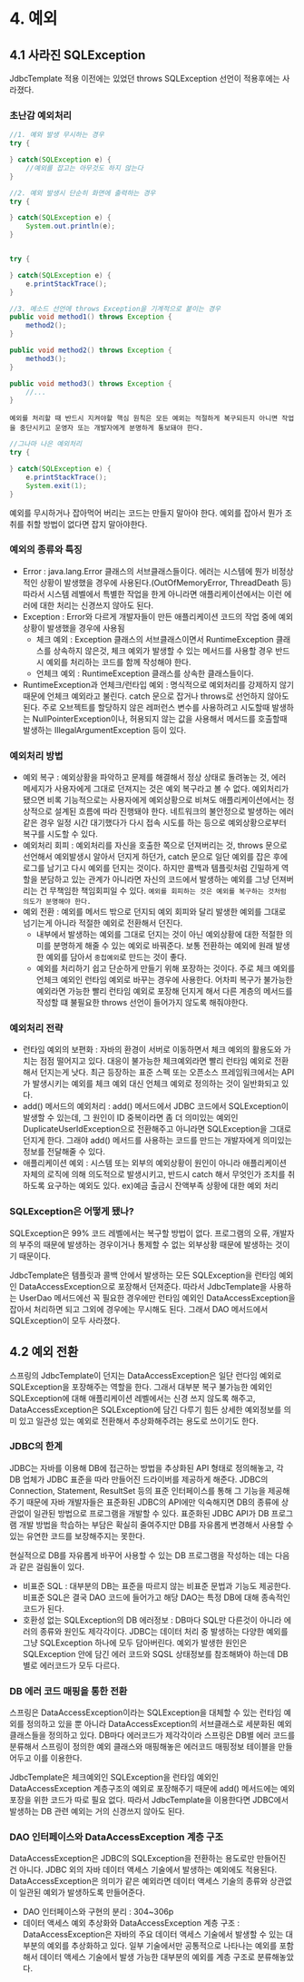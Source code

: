 # 4. 예외
## 4.1 사라진 SQLException
JdbcTemplate 적용 이전에는 있었던 throws SQLException 선언이 적용후에는 사라졌다.

### 초난감 예외처리
```java
//1. 예외 발생 무시하는 경우
try {

} catch(SQLException e) {
    //예외를 잡고는 아무것도 하지 않는다
}

//2. 예외 발생시 단순히 화면에 출력하는 경우
try {

} catch(SQLException e) {
    System.out.println(e);
}


try {

} catch(SQLException e) {
    e.printStackTrace();
}

//3. 메소드 선언에 throws Exception을 기계적으로 붙이는 경우
public void method1() throws Exception {
    method2();
}

public void method2() throws Exception {
    method3();
}

public void method3() throws Exception {
    //...
}
```

`예외를 처리할 때 반드시 지켜야할 핵심 원칙은 모든 예외는 적절하게 복구되든지 아니면 작업을 중단시키고 운영자 또는 개발자에게 분명하게 통보돼야 한다.`

```java
//그나마 나은 예외처리
try {

} catch(SQLException e) {
    e.printStackTrace();
    System.exit(1);
}

```

예외를 무시하거나 잡아먹어 버리는 코드는 만들지 말아야 한다. 예외를 잡아서 뭔가 조취를 취할 방법이 없다면 잡지 말아야한다.

### 예외의 종류와 특징
* Error : java.lang.Error 클래스의 서브클래스들이다. 에러는 시스템에 뭔가 비정상적인 상황이 발생했을 경우에 사용된다.(OutOfMemoryError, ThreadDeath 등) 따라서 시스템 레벨에서 특별한 작업을 한게 아니라면 애플리케이션에서는 이런 에러에 대한 처리는 신경쓰지 않아도 된다.
* Exception : Error와 다르게 개발자들이 만든 애플리케이션 코드의 작업 중에 예외상황이 발생했을 경우에 사용됨
  * 체크 예외 : Exception 클래스의 서브클래스이면서 RuntimeException 클래스를 상속하지 않은것, 체크 예외가 발생할 수 있는 메서드를 사용할 경우 반드시 예외를 처리하는 코드를 함께 작성해야 한다.
  * 언체크 예외 : RuntimeException 클래스를 상속한 클래스들이다. 
* RuntimeException과 언체크/런타입 예외 : 명식적으로 예외처리를 강제하지 않기 때문에 언체크 예외라고 불린다. catch 문으로 잡거나 throws로 선언하지 않아도 된다. 주로 오브젝트를 할당하지 않은 레퍼런스 변수를 사용하려고 시도할때 발생하는 NullPointerException이나, 허용되지 않는 값을 사용해서 메서드를 호출할때 발생하는 IllegalArgumentException 등이 있다.

### 예외처리 방법
* 예외 복구 : 예외상황을 파악하고 문제를 해결해서 정상 상태로 돌려놓는 것, 에러 메세지가 사용자에게 그대로 던져지는 것은 예외 복구라고 볼 수 없다. 예외처리가 됐으면 비록 기능적으로는 사용자에게 예외상황으로 비쳐도 애플리케이션에서는 정상적으로 설계된 흐름에 따라 진행돼야 한다. 네트워크의 불안정으로 발생하는 에러같은 경우 일정 시간 대기했다가 다시 접속 시도를 하는 등으로 예외상황으로부터 복구를 시도할 수 있다.
* 예외처리 회피 : 예외처리를 자신을 호출한 쪽으로 던져버리는 것, throws 문으로 선언해서 예외발생시 알아서 던지게 하던가, catch 문으로 일단 예외를 잡은 후에 로그를 남기고 다시 예외를 던지는 것이다. 하지만 콜백과 템플릿처럼 긴밀하게 역할을 분담하고 있는 관계가 아니라면 자신의 코드에서 발생하는 예외를 그냥 던져버리는 건 무책임한 책임회피일 수 있다. `예외를 회피하는 것은 예외를 복구하는 것처럼 의도가 분명해야 한다.`
* 예외 전환 : 예외를 메서드 밖으로 던지되 예외 회피와 달리 발생한 예외를 그대로 넘기는게 아니라 적절한 예외로 전환해서 던진다.
  * 내부에서 발생하는 예외를 그대로 던지는 것이 아닌 예외상황에 대한 적절한 의미를 분명하게 해줄 수 있는 예외로 바꿔준다. 보통 전환하는 예외에 원래 발생한 예외를 담아서 `중첩예외`로 만드는 것이 좋다.
  * 예외를 처리하기 쉽고 단순하게 만들기 위해 포장하는 것이다. 주로 체크 예외를 언체크 예외인 런타임 예외로 바꾸는 경우에 사용한다. 어차피 복구가 불가능한 예외라면 가능한 빨리 런타임 예외로 포장해 던지게 해서 다른 계층의 메서드를 작성할 떄 불필요한 throws 선언이 들어가지 않도록 해줘야한다.
  
### 예외처리 전략
* 런타임 예외의 보편화 : 자바의 환경이 서버로 이동하면서 체크 예외의 활용도와 가치는 점점 떨어지고 있다. 대응이 불가능한 체크예외라면 빨리 런타임 예외로 전환해서 던지는게 낫다. 최근 등장하는 표준 스펙 또는 오픈소스 프레임워크에서는 API가 발생시키는 예외를 체크 예외 대신 언체크 예외로 정의하는 것이 일반화되고 있다.
* add() 메서드의 예외처리 : add() 메서드에서 JDBC 코드에서 SQLException이 발생할 수 있는데, 그 원인이 ID 중복이라면 좀 더 의미있는 예외인 DuplicateUserIdException으로 전환해주고 아니라면 SQLException을 그대로 던지게 한다. 그래야 add() 메서드를 사용하는 코드를 만드는 개발자에게 의미있는 정보를 전달해줄 수 있다.
* 애플리케이션 예외 : 시스템 또는 외부의 예외상황이 원인이 아니라 애플리케이션 자체의 로직에 의해 의도적으로 발생시키고, 반드시 catch 해서 무엇인가 조치를 취하도록 요구하는 예외도 있다. ex)예금 출금시 잔액부족 상황에 대한 예외 처리

### SQLException은 어떻게 됐나?
SQLException은 99% 코드 레벨에서는 복구할 방법이 없다. 프로그램의 오류, 개발자의 부주의 때문에 발생하는 경우이거나 통제할 수 없는 외부상황 때문에 발생하는 것이기 때문이다.

JdbcTemplate은 템플릿과 콜백 안에서 발생하는 모든 SQLException을 런타임 예외인 DataAccessException으로 포장해서 던져준다. 따라서 JdbcTemplate을 사용하는 UserDao 메서드에선 꼭 필요한 경우에만 런타임 예외인 DataAccessException을 잡아서 처리하면 되고 그외에 경우에는 무시해도 된다. 그래서 DAO 메서드에서 SQLException이 모두 사라졌다.

## 4.2 예외 전환
스프링의 JdbcTemplate이 던지는 DataAccessException은 일단 런다임 예외로 SQLException을 포장해주는 역할을 한다. 그래서 대부분 복구 불가능한 예외인 SQLException에 대해 애플리케이션 레벨에서는 신경 쓰지 않도록 해주고, DataAccessException은 SQLException에 담긴 다루기 힘든 상세한 예외정보를 의미 있고 일관성 있는 예외로 전환해서 추상화해주려는 용도로 쓰이기도 한다.

### JDBC의 한계
JDBC는 자바를 이용해 DB에 접근하는 방법을 추상화된 API 형태로 정의해놓고, 각 DB 업체가 JDBC 표준을 따라 만들어진 드라이버를 제공하게 해준다. JDBC의 Connection, Statement, ResultSet 등의 표준 인터페이스를 통해 그 기능을 제공해주기 때문에 자바 개발자들은 표준화된 JDBC의 API에만 익숙해지면 DB의 종류에 상관없이 일관된 방법으로 프로그램을 개발할 수 있다. 표준화된 JDBC API가 DB 프로그램 개발 방법을 학습하는 부담은 확실히 줄여주지만 DB를 자유롭게 변경해서 사용할 수 있는 유연한 코드를 보장해주지는 못한다. 

현실적으로 DB를 자유롭게 바꾸어 사용할 수 있는 DB 프로그램을 작성하는 데는 다음과 같은 걸림돌이 있다.

* 비표준 SQL : 대부분의 DB는 표준을 따르지 않는 비표준 문법과 기능도 제공한다. 비표준 SQL은 결국 DAO 코드에 들어가고 해당 DAO는 특정 DB에 대해 종속적인 코드가 된다.
* 호환성 없는 SQLException의 DB 에러정보 : DB마다 SQL만 다른것이 아니라 에러의 종류와 원인도 제각각이다. JDBC는 데이터 처리 중 발생하는 다양한 예외를 그냥 SQLException 하나에 모두 담아버린다. 예외가 발생한 원인은 SQLException 안에 담긴 에러 코드와 SQSL 상태정보를 참조해봐야 하는데 DB 별로 에러코드가 모두 다르다.

### DB 에러 코드 매핑을 통한 전환
스프링은 DataAccessException이라는 SQLException을 대체할 수 있는 런타임 예외를 정의하고 있을 뿐 아니라 DataAccessException의 서브클래스로 세분화된 예외 클래스들을 정의하고 있다. DB마다 에러코드가 제각각이라 스프링은 DB별 에러 코드를 분류해서 스프링이 정의한 예외 클래스와 매핑해놓은 에러코드 매핑정보 테이블을 만들어두고 이를 이용한다.

JdbcTemplate은 체크예외인 SQLException을 런타임 예외인 DataAccessException 계층구조의 예외로 포장해주기 때문에 add() 메서드에는 예외 포장을 위한 코드가 따로 필요 없다. 따라서 JdbcTemplate을 이용한다면 JDBC에서 발생하는 DB 관련 예외는 거의 신경쓰지 않아도 된다.

### DAO 인터페이스와 DataAccessException 계층 구조
DataAccessException은 JDBC의 SQLException을 전환하는 용도로만 만들어진 건 아니다. JDBC 외의 자바 데이터 액세스 기술에서 발생하는 예외에도 적용된다. DataAccessException은 의미가 같은 예외라면 데이터 액세스 기술의 종류와 상관없이 일관된 예외가 발생하도록 만들어준다.

* DAO 인터페이스와 구현의 분리 : 304~306p
* 데이터 액세스 예외 추상화와 DataAccessException 계층 구조 : DataAccessException은 자바의 주요 데이터 액세스 기술에서 발생할 수 있는 대부분의 예외를 추상화하고 있다. 일부 기술에서만 공통적으로 나타나는 예외를 포함해서 데이터 액세스 기술에서 발생 가능한 대부분의 예외를 계층 구조로 분류해놓았다.